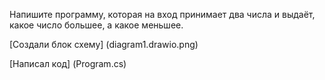 Напишите программу, которая на вход принимает два числа и выдаёт, какое число большее, а какое меньшее.

[Создали блок схему] (diagram1.drawio.png)

[Написал код] (Program.cs)